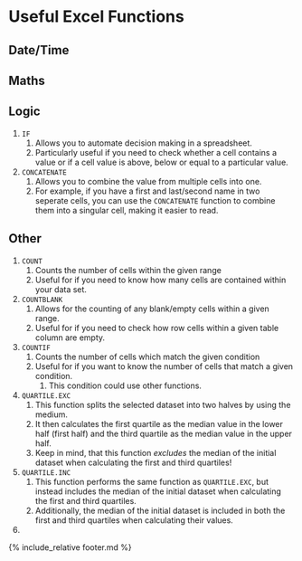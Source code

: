 # Useful Excel Functions

## Date/Time

## Maths

## Logic

1. `IF`
   1. Allows you to automate decision making in a spreadsheet.
   2. Particularly useful if you need to check whether a cell contains a value or if a cell value is above, below or equal to a particular value.
2. `CONCATENATE`
   1. Allows you to combine the value from multiple cells into one.
   2. For example, if you have a first and last/second name in two seperate cells, you can use the `CONCATENATE` function to combine them into a singular cell, making it easier to read.

## Other

1. `COUNT`
   1. Counts the number of cells within the given range
   2. Useful for if you need to know how many cells are contained within your data set.
2. `COUNTBLANK`
   1. Allows for the counting of any blank/empty cells within a given range.
   2. Useful for if you need to check how row cells within a given table column are empty.
3. `COUNTIF`
   1. Counts the number of cells which match the given condition
   2. Useful for if you want to know the number of cells that match a given condition.
      1. This condition could use other functions.
4. `QUARTILE.EXC`
   1. This function splits the selected dataset into two halves by using the medium.
   2. It then calculates the first quartile as the median value in the lower half (first half) and the third quartile as the median value in the upper half.
   3. Keep in mind, that this function *excludes* the median of the initial dataset when calculating the first and third quartiles!
5. `QUARTILE.INC`
   1. This function performs the same function as `QUARTILE.EXC`, but instead includes the median of the initial dataset when calculating the first and third quartiles.
   2. Additionally, the median of the initial dataset is included in both the first and third quartiles when calculating their values.
6.

{% include_relative footer.md %}
